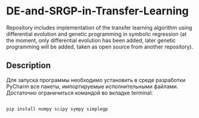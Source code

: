 # DE-and-SRGP-in-Transfer-Learning

Repository includes implementation of the transfer learning algorithm using differential evolution and genetic programming in symbolic regression
(at the moment, only differential evolution has been added, later genetic programming will be added, taken as open source from another repository).

## Description

Для запуска программы необходимо установить в среде разработки PyCharm все пакеты, импортируемые исполнительными файлами. Достаточно ограничиться командой во вкладке terminal:

```Python

pip install numpy scipy sympy simplegp
```
